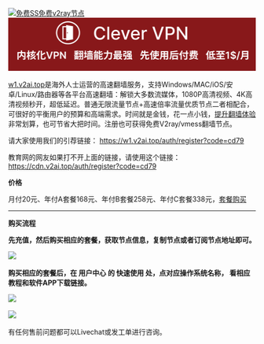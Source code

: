 [![免费SS免费v2ray节点](https://raw.githubusercontent.com/bannedbook/fanqiang/master/v2ss/images/v2free.jpg)](https://w1.v2ai.top/auth/register?code=cd79)
[![](https://github.com/vpn-wiki/fanqiang/blob/master/vpn-wiki/clever-vpn.png)](https://www.clever-vpn.net)

[w1.v2ai.top](https://w1.v2ai.top/auth/register?code=cd79)是海外人士运营的高速翻墙服务，支持Windows/MAC/iOS/安卓/Linux/路由器等各平台高速翻墙：解锁大多数流媒体，1080P高清视频、4K高清视频秒开，超低延迟。普通无限流量节点+高速倍率流量优质节点二者相配合，可很好的平衡用户的预算和高端需求。时间就是金钱，花一点小钱，[提升翻墙体验](https://w1.v2ai.top/auth/register?code=cd79)非常划算，也可节省大把时间。注册也可获得免费V2ray/vmess翻墙节点。

请大家使用我们的引荐链接：
https://w1.v2ai.top/auth/register?code=cd79

教育网的网友如果打不开上面的链接，请使用这个链接：
https://cdn.v2ai.top/auth/register?code=cd79

**价格**

月付20元、年付A套餐168元、年付B套餐258元、年付C套餐338元，[套餐购买](https://w1.v2ai.top/auth/register?code=cd79)

***

**购买流程**

**先充值，然后购买相应的套餐，获取节点信息，复制节点或者订阅节点地址即可。**

![](https://cdn.jsdelivr.net/gh/Alvin9999/pac2/v2fee/3.jpg)

**购买相应的套餐后，在 用户中心 的 快速使用 处，点对应操作系统名称， 看相应教程和软件APP下载链接。**

![](https://raw.githubusercontent.com/bannedbook/fanqiang/master/v2ss/images/qstart.jpg)

![](https://cdn.jsdelivr.net/gh/Alvin9999/pac2/v2fee/8.jpg)

有任何售前问题都可以Livechat或发工单进行咨询。

